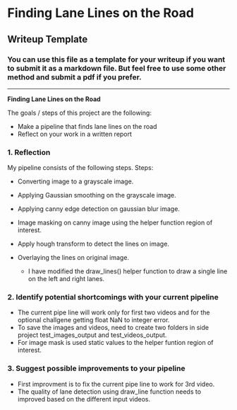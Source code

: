 # **Finding Lane Lines on the Road** 

## Writeup Template

### You can use this file as a template for your writeup if you want to submit it as a markdown file. But feel free to use some other method and submit a pdf if you prefer.

---

**Finding Lane Lines on the Road**

The goals / steps of this project are the following:
* Make a pipeline that finds lane lines on the road
* Reflect on your work in a written report


### 1. Reflection

My pipeline consists of the following steps.
Steps:
* Converting image to a grayscale image.
* Applying Gaussian smoothing on the grayscale image.
* Applying canny edge detection on gaussian blur image.
* Image masking on canny image using the helper function region of interest.
* Apply hough transform to detect the lines on image.
* Overlaying the lines on original image.

  * I have modified the draw_lines() helper function to draw a single line on the left and right lanes. 


### 2. Identify potential shortcomings with your current pipeline
* The current pipe line will work only for first two videos and for the optional challgene getting  float NaN to integer error.
* To save the images and videos, need to create two folders in side project test_images_output and test_videos_output.
* For image mask is used static values to the helper funtion region of interest.

### 3. Suggest possible improvements to your pipeline
* First improvment is to fix the current pipe line to work for 3rd video.
* The quality of lane detection using draw_line function needs to improved based on the different input videos.

